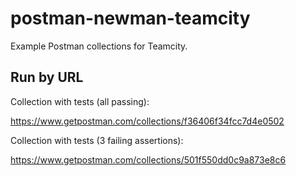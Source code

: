 # postman-newman-teamcity

Example Postman collections for Teamcity.

## Run by URL

Collection with tests (all passing):

https://www.getpostman.com/collections/f36406f34fcc7d4e0502

Collection with tests (3 failing assertions):

https://www.getpostman.com/collections/501f550dd0c9a873e8c6
